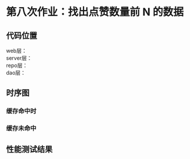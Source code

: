 # 第八次作业：找出点赞数量前 N 的数据   
## 代码位置  
web层：   
server层：  
repo层：  
dao层：


## 时序图 
### 缓存命中时  

### 缓存未命中   

## 性能测试结果  
